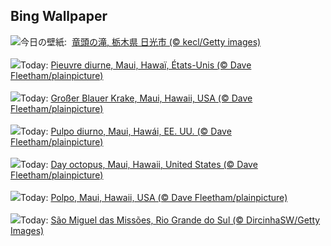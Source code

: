 ## Bing Wallpaper
![](https://www.bing.com/th?id=OHR.Ryuzufalls2025_JA-JP6418303608_UHD.jpg&w=1000)今日の壁紙: &nbsp;[竜頭の滝, 栃木県 日光市 (© kecl/Getty images)](https://www.bing.com/th?id=OHR.Ryuzufalls2025_JA-JP6418303608_UHD.jpg)
<br><br/>
![](https://www.bing.com/th?id=OHR.OctopusCyanea_FR-FR1796300491_UHD.jpg&w=1000)Today: [Pieuvre diurne, Maui, Hawaï, États-Unis (© Dave Fleetham/plainpicture)](https://www.bing.com/th?id=OHR.OctopusCyanea_FR-FR1796300491_UHD.jpg)
<br><br/>
![](https://www.bing.com/th?id=OHR.OctopusCyanea_DE-DE3244013803_UHD.jpg&w=1000)Today: [Großer Blauer Krake, Maui, Hawaii, USA (© Dave Fleetham/plainpicture)](https://www.bing.com/th?id=OHR.OctopusCyanea_DE-DE3244013803_UHD.jpg)
<br><br/>
![](https://www.bing.com/th?id=OHR.OctopusCyanea_ES-ES0861664902_UHD.jpg&w=1000)Today: [Pulpo diurno, Maui, Hawái, EE. UU. (© Dave Fleetham/plainpicture)](https://www.bing.com/th?id=OHR.OctopusCyanea_ES-ES0861664902_UHD.jpg)
<br><br/>
![](https://www.bing.com/th?id=OHR.OctopusCyanea_EN-GB5018105251_UHD.jpg&w=1000)Today: [Day octopus, Maui, Hawaii, United States (© Dave Fleetham/plainpicture)](https://www.bing.com/th?id=OHR.OctopusCyanea_EN-GB5018105251_UHD.jpg)
<br><br/>
![](https://www.bing.com/th?id=OHR.OctopusCyanea_IT-IT0571963002_UHD.jpg&w=1000)Today: [Polpo, Maui, Hawaii, USA (© Dave Fleetham/plainpicture)](https://www.bing.com/th?id=OHR.OctopusCyanea_IT-IT0571963002_UHD.jpg)
<br><br/>
![](https://www.bing.com/th?id=OHR.SaoMiguel_PT-BR6587333283_UHD.jpg&w=1000)Today: [São Miguel das Missões, Rio Grande do Sul (© DircinhaSW/Getty Images)](https://www.bing.com/th?id=OHR.SaoMiguel_PT-BR6587333283_UHD.jpg)
<br><br/>
